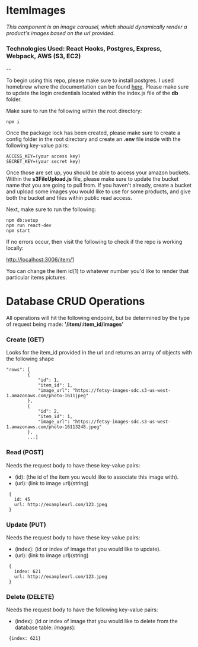 # ItemImages

_This component is an image carousel, which should dynamically render a product's images based on the url provided._

### Technologies Used: React Hooks, Postgres, Express, Webpack, AWS (S3, EC2)

--

To begin using this repo, please make sure to install postgres. I used homebrew where the documentation can be found [here](https://formulae.brew.sh/formula/postgresql). Please make sure to update the login credentials located within the index.js file of the **db** folder.


Make sure to run the following within the root directory:
```
npm i
```
Once the package lock has been created, please make sure to create a config folder in the root directory and create an **.env** file inside with the following key-value pairs:
```
ACCESS_KEY=(your access key)
SECRET_KEY=(your secret key)
```
Once those are set up, you should be able to access your amazon buckets. Within the **s3FileUpload.js** file, please make sure to update the bucket name that you are going to pull from. If you haven't already, create a bucket and upload some images you would like to use for some products, and give both the bucket and files within public read access.

Next, make sure to run the following:
```
npm db:setup
npm run react-dev
npm start
```
If no errors occur, then visit the following to check if the repo is working locally:

[http://localhost:3006/item/1]()

You can change the item id(1) to whatever number you'd like to render that particular items pictures.

# Database CRUD Operations

All operations will hit the following endpoint, but be determined by the type of request being made: **'/item/:item_id/images'**

### Create (GET)
Looks for the item_id provided in the url and returns an array of objects with the following shape
```
"rows": [
        {
            "id": 1,
            "item_id": 1,
            "image_url": "https://fetsy-images-sdc.s3-us-west-1.amazonaws.com/photo-1611jpeg"
        },
        {
            "id": 2,
            "item_id": 1,
            "image_url": "https://fetsy-images-sdc.s3-us-west-1.amazonaws.com/photo-16113248.jpeg"
        },
        ...]
```
### Read (POST)
Needs the request body to have these key-value pairs:
- (id): (the id of the item you would like to associate this image with).
- (url): (link to image url)(string)
```
 {
   id: 45
   url: http://exampleurl.com/123.jpeg
 }
```

### Update (PUT)
Needs the request body to have these key-value pairs:
- (index): (id or index of image that you would like to update).
- (url): (link to image url)(string)
```
 {
   index: 621
   url: http://exampleurl.com/123.jpeg
 }
```

### Delete (DELETE)
Needs the request body to have the following key-value pairs:
- (index): (id or index of image that you would like to delete from the database table: _images_):

```
 {index: 621}
```